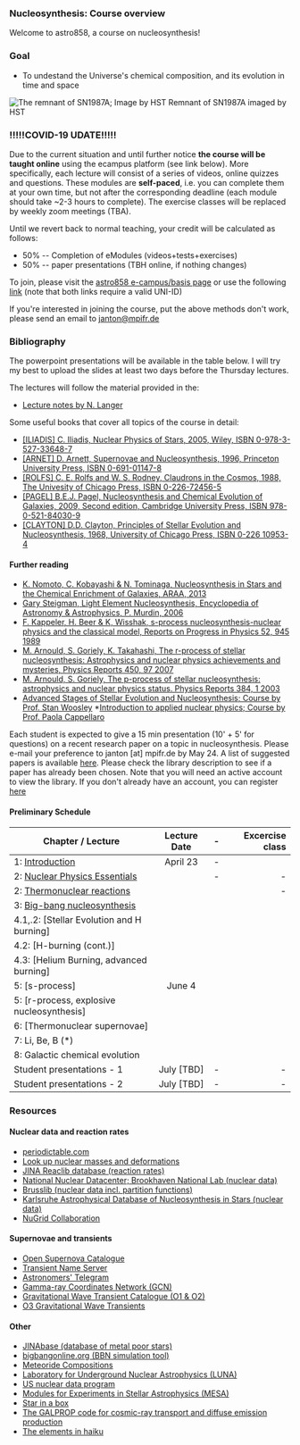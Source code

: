 ### Nucleosynthesis: Course overview 

Welcome to astro858, a course on nucleosynthesis! 

### Goal 
 * To undestand the Universe's chemical composition, and its evolution in time and space 
 
 
![The remnant of SN1987A; Image by HST](https://spacetelescope.org/static/archives/images/screen/opo1030a.jpg)
Remnant of SN1987A imaged by HST


### !!!!!COVID-19 UDATE!!!!!
Due to the current situation and until further notice __the course will be taught online__ using the ecampus platform (see link below). 
More specifically, each lecture will consist of a series of videos, online quizzes and questions. 
These modules are __self-paced__, i.e. you can complete them at your own time, but not after the corresponding deadline (each module should take ~2-3 hours to complete).
The exercise classes will be replaced by weekly zoom meetings (TBA). 

Until we revert back to normal teaching, your credit will be calculated as follows: 
* 50% -- Completion of eModules (videos+tests+exercises) 
* 50% -- paper presentations (TBH online, if nothing changes) 


To join, please visit the [astro858 e-campus/basis page](https://ecampus.uni-bonn.de/goto_ecampus_crs_1662948.html) or use 
the following [link](https://ecampus.uni-bonn.de/goto.php?target=crs_1662948_rcode5m6ALEajcM&client_id=ecampus) (note that both links require a valid UNI-ID)

If you're interested in joining the course, put the above methods don't work, please send an email to janton@mpifr.de 






### Bibliography 
The powerpoint presentations will be available in the table below. I will try my best to upload the slides at least two days before the Thursday lectures. 

The lectures will follow the material provided in the: 
* [Lecture notes by N. Langer](lecture_notes/Nucleo_Langer.pdf)

Some useful books that cover all topics of the course in detail:
 
* [[ILIADIS] C. Iliadis, Nuclear Physics of Stars, 2005, Wiley, ISBN 0-978-3-527-33648-7](https://books.google.de/books?id=kLZNCAAAQBAJ&pg=PR4&dq=ISBN+978-3-527-33648-7&hl=en&sa=X&ved=0ahUKEwi99ofT7JXgAhWBBiwKHWxcD-8Q6AEIMTAB#v=onepage&q&f=false)
* [[ARNET] D. Arnett, Supernovae and Nucleosynthesis, 1996, Princeton University Press, ISBN 0-691-01147-8](https://ui.adsabs.harvard.edu/abs/1996snih.book.....A/abstract)
* [[ROLFS] C. E. Rolfs and W. S. Rodney, Claudrons in the Cosmos, 1988, The Univesity of Chicago Press, ISBN 0-226-72456-5](https://books.google.de/books?id=BHKLFPUS1RcC&printsec=frontcover&source=gbs_ge_summary_r&cad=0#v=onepage&q&f=false) 
* [[PAGEL] B.E.J. Pagel, Nucleosynthesis and Chemical  Evolution of  Galaxies, 2009, Second edition, Cambridge University Press, ISBN 978-0-521-84030-9](https://books.google.de/books?id=5z4_nJMRZEwC&pg=PA444&dq=B.E.J.+Pagel,+Nucleosynthesis+and+Chemical++Evolution+of++Galaxies&hl=en&sa=X&ved=0ahUKEwiLl7WX7ZXgAhWFDCwKHZAbCkcQ6wEIKTAA#v=onepage&q&f=false)
* [[CLAYTON] D.D. Clayton, Principles of Stellar Evolution and Nucleosynthesis, 1968, University of Chicago Press, ISBN 0-226 10953-4](https://books.google.de/books?id=8HSGFThnbvkC&printsec=frontcover&dq=D.D.+Clayton,+Principles+of+Stellar+Evolution+and+Nucleosynthesis&hl=en&sa=X&ved=0ahUKEwjO2aj47JXgAhWNhaYKHcwbABYQ6wEIKTAA#v=onepage&q&f=false)





#### Further reading
* [K. Nomoto, C. Kobayashi & N. Tominaga, Nucleosynthesis in Stars and the Chemical Enrichment of Galaxies, ARAA, 2013](https://www.annualreviews.org/doi/pdf/10.1146/annurev-astro-082812-140956)
* [Gary Steigman, Light Element Nucleosynthesis, Encyclopedia of Astronomy & Astrophysics, P. Murdin, 2006](http://www.astro.caltech.edu/~george/ay21/eaa/eaa-bbns.pdf)
* [F. Kappeler, H. Beer & K, Wisshak, s-process nucleosynthesis-nuclear physics and the classical model, Reports on Progress in Physics 52, 945 1989](https://iopscience.iop.org/article/10.1088/0034-4885/52/8/002)
* [M. Arnould, S. Goriely, K. Takahashi, The r-process of stellar nucleosynthesis: Astrophysics and nuclear physics achievements and mysteries, Physics Reports 450, 97 2007](https://arxiv.org/abs/0705.4512)
* [M. Arnould, S. Goriely, The p-process of stellar nucleosynthesis: astrophysics and nuclear physics status. Physics Reports 384, 1 2003](https://www.sciencedirect.com/science/article/abs/pii/S0370157303002424)
* [Advanced Stages of Stellar Evolution and Nucleosynthesis; Course by Prof. Stan Woosley](http://www.ucolick.org/~woosley/ay220cnotes19.html)
*[Introduction to applied nuclear physics; Course by Prof. Paola Cappellaro](https://ocw.mit.edu/courses/nuclear-engineering/22-02-introduction-to-applied-nuclear-physics-spring-2012/index.htm)



Each student is expected to give a 15 min presentation (10' + 5' for questions) on a recent research paper on a topic in nucleosynthesis. Please e-mail your preference to janton [at] mpifr.de by May 24. A list of suggested papers is available [here](https://ui.adsabs.harvard.edu/#user/libraries/srWK-pAGTZ-D1fpyllBK3g). Please check the library description to see if a paper has already been chosen. Note that you will need an active account to view the library. 
If you don't already have an account, you can register [here](https://ui.adsabs.harvard.edu/user/account/register)

#### Preliminary Schedule  



| Chapter / Lecture                       |      Lecture Date        | -  | Excercise class |
| -------------                  |  :-------------:    |      :-------------:    |          -----:| 
| 1: [Introduction](https://uni-bonn.sciebo.de/s/zzsXdZoifwcClcR)                       |      April 23       |  -                   | 
| 2: [Nuclear Physics Essentials](https://uni-bonn.sciebo.de/s/qr7V8bQO8dcmmDE)                     |             |  -                   | -
| 2: [Thermonuclear reactions](https://uni-bonn.sciebo.de/s/yM8iWr9f4lHz9rQ)     |             |              |    -  | 
| 3: [Big-bang nucleosynthesis](https://uni-bonn.sciebo.de/s/kW3k03d3BYxiOzt)	   |               |              |   | 
| 4.1,.2: [Stellar Evolution and H burning]  |        |                 |   |
| 4.2: [H-burning (cont.)]|              |                | |
| 4.3: [Helium Burning, advanced burning]|              |                | |
| 5: [s-process]  |    June 4           |               |  |
| 5: [r-process, explosive nucleosynthesis]    |               |                |  |
| 6: [Thermonuclear supernovae]   |              |      |  |
| 7: Li, Be, B (*)         |      |  |  |
| 8: Galactic chemical evolution    |     |  |   |
| Student presentations  - 1     |    July [TBD]         |         -            | - | 
| Student presentations  - 2     |    July [TBD]         |        -             | - |


### Resources

#### Nuclear data and reaction rates 

* [periodictable.com](http://periodictable.com/)
* [Look up nuclear masses and deformations](https://t2.lanl.gov/nis/data/astro/molnix96/massd.html)
* [JINA Reaclib database (reaction rates)](http://reaclib.jinaweb.org/)
* [National Nuclear Datacenter; Brookhaven National Lab (nuclear data)](https://www.nndc.bnl.gov/)
* [Brusslib (nuclear data incl. partition functions)](http://www.astro.ulb.ac.be/pmwiki/Brusslib/Partition)
* [Karlsruhe Astrophysical Database of Nucleosynthesis in Stars (nuclear data)](http://www.kadonis.org/)
* [NuGrid Collaboration](http://www.astro.keele.ac.uk/nugrid)

#### Supernovae and transients
* [Open Supernova Catalogue](https://sne.space/)
* [Transient Name Server](https://wis-tns.weizmann.ac.il/)
* [Astronomers' Telegram](http://www.astronomerstelegram.org/)
* [Gamma-ray Coordinates Network (GCN)](https://gcn.gsfc.nasa.gov/)
* [Gravitational Wave Transient Catalogue (O1 & O2)](https://www.gw-openscience.org/catalog/)
* [O3 Gravitational Wave Transients](https://gracedb.ligo.org/latest/)

#### Other 
* [JINAbase (database of metal poor stars)](https://jinabase.pythonanywhere.com/)
* [bigbangonline.org (BBN simulation tool)](http://bigbangonline.org/)
* [Meteoride Compositions](https://www.permanent.com/meteorite-compositions.html)
* [Laboratory for Underground Nuclear Astrophysics (LUNA)](https://luna.lngs.infn.it/)
* [US nuclear data program](https://www.nndc.bnl.gov/usndp/usndp-subject.html)
* [Modules for Experiments in Stellar Astrophysics (MESA)](http://mesa.sourceforge.net/)
* [Star in a box](https://starinabox.lco.global/)
* [The GALPROP code for cosmic-ray transport and diffuse emission production](https://galprop.stanford.edu/)
* [The elements in haiku](https://vis.sciencemag.org/chemhaiku/?fbclid=IwAR2CgQ5uAzS9EiO-_9OoX7aw8Efeb0WwQKzz8zyI0FLrH2RzhPNTw9tPi1A)




